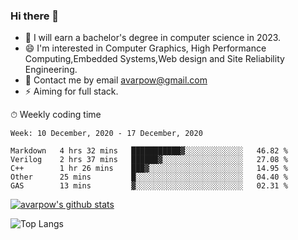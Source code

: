 ### Hi there 👋
<!--I have been a GitHub member for [![Years Badge](https://badges.pufler.dev/years/avarpow)](https://badges.pufler.dev)-->
- 🌱 I will earn a bachelor's degree in computer science in 2023.
- 😄 I'm interested in Computer Graphics, High Performance Computing,Embedded Systems,Web design and Site Reliability Engineering.
- 💬 Contact me by email avarpow@gmail.com
- ⚡ Aiming for full stack.

<!--💻 Coding Activity Logging

[![Commits Badge](https://badges.pufler.dev/commits/weekly/avarpow)](https://badges.pufler.dev)-->

⏱ Weekly coding time
<!--START_SECTION:waka-->
```text
Week: 10 December, 2020 - 17 December, 2020

Markdown   4 hrs 32 mins   ███████████▓░░░░░░░░░░░░░   46.82 % 
Verilog    2 hrs 37 mins   ██████▓░░░░░░░░░░░░░░░░░░   27.08 % 
C++        1 hr 26 mins    ███▓░░░░░░░░░░░░░░░░░░░░░   14.95 % 
Other      25 mins         █░░░░░░░░░░░░░░░░░░░░░░░░   04.40 % 
GAS        13 mins         ▓░░░░░░░░░░░░░░░░░░░░░░░░   02.31 % 
```
<!--END_SECTION:waka-->

[![avarpow's github stats](https://github-readme-stats.vercel.app/api?username=avarpow&count_private=true&show_icons=true&hide=issues&hide_border=true)](https://github.com/anuraghazra/github-readme-stats)

![Top Langs](https://github-readme-stats.vercel.app/api/top-langs/?username=avarpow&layout=compact&hide_border=true) 
<!--[![avarpow's wakatime stats](https://github-readme-stats.vercel.app/api/wakatime?username=avarpow)](https://github.com/anuraghazra/github-readme-stats)-->
